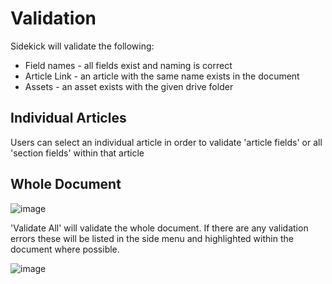 # Validation
Sidekick will validate the following:
* Field names - all fields exist and naming is correct
* Article Link - an article with the same name exists in the document
* Assets - an asset exists with the given drive folder

## Individual Articles
Users can select an individual article in order to validate 'article fields' or all 'section fields' within that article
## Whole Document 
![image](https://github.com/IDEMSInternational/sidekick/assets/84872334/574d83cd-d796-4744-8fec-c8f6692bb426)

'Validate All' will validate the whole document. If there are any validation errors these will be listed in the side menu and highlighted within the document where possible.

![image](https://github.com/IDEMSInternational/sidekick/assets/84872334/7ce1f17e-5632-46c9-9e7d-1baab28c3319)